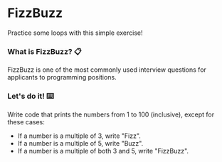 # FizzBuzz
Practice some loops with this simple exercise!

### What is FizzBuzz? 📋

FizzBuzz is one of the most commonly used interview questions for applicants to programming positions.

### Let's do it! ⌨️

Write code that prints the numbers from 1 to 100 (inclusive), except for these cases:
- If a number is a multiple of 3, write "Fizz".
- If a number is a multiple of 5, write "Buzz".
- If a number is a multiple of both 3 and 5, write "FizzBuzz".
